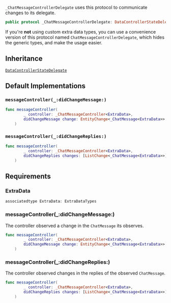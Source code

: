 
`_ChatMessageControllerDelegate` uses this protocol to communicate changes to its delegate.

``` swift
public protocol _ChatMessageControllerDelegate: DataControllerStateDelegate 
```

If you're **not** using custom extra data types, you can use a convenience version of this protocol
named `ChatMessageControllerDelegate`, which hides the generic types, and make the usage easier.

## Inheritance

[`DataControllerStateDelegate`](/DataControllerStateDelegate)

## Default Implementations

### `messageController(_:didChangeMessage:)`

``` swift
func messageController(
        _ controller: _ChatMessageController<ExtraData>,
        didChangeMessage change: EntityChange<_ChatMessage<ExtraData>>
    ) 
```

### `messageController(_:didChangeReplies:)`

``` swift
func messageController(
        _ controller: _ChatMessageController<ExtraData>,
        didChangeReplies changes: [ListChange<_ChatMessage<ExtraData>>]
    ) 
```

## Requirements

### ExtraData

``` swift
associatedtype ExtraData: ExtraDataTypes
```

### messageController(\_:​didChangeMessage:​)

The controller observed a change in the `ChatMessage` its observes.

``` swift
func messageController(
        _ controller: _ChatMessageController<ExtraData>,
        didChangeMessage change: EntityChange<_ChatMessage<ExtraData>>
    )
```

### messageController(\_:​didChangeReplies:​)

The controller observed changes in the replies of the observed `ChatMessage`.

``` swift
func messageController(
        _ controller: _ChatMessageController<ExtraData>,
        didChangeReplies changes: [ListChange<_ChatMessage<ExtraData>>]
    )
```
